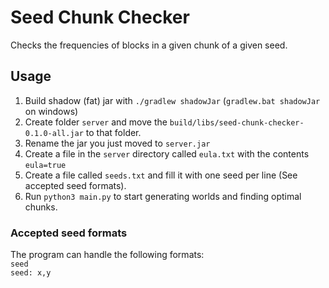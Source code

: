 # Seed Chunk Checker

Checks the frequencies of blocks in a given chunk of a given seed.


## Usage
1. Build shadow (fat) jar with `./gradlew shadowJar` (`gradlew.bat shadowJar` on windows)
2. Create folder `server` and move the `build/libs/seed-chunk-checker-0.1.0-all.jar` to that folder.
3. Rename the jar you just moved to `server.jar`
4. Create a file in the `server` directory called `eula.txt` with the contents `eula=true`
5. Create a file called `seeds.txt` and fill it with one seed per line (See accepted seed formats).
6. Run `python3 main.py` to start generating worlds and finding optimal chunks.

### Accepted seed formats
The program can handle the following formats:  
`seed`  
`seed: x,y`  